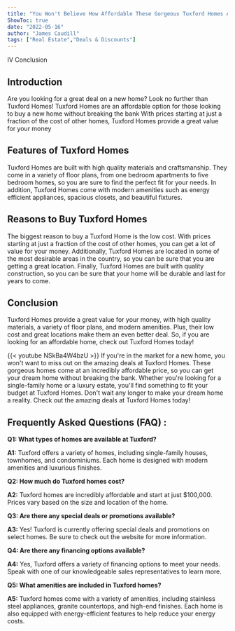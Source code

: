 ```yaml
---
title: "You Won't Believe How Affordable These Gorgeous Tuxford Homes Are - Check Out These Deals Now!"
ShowToc: true 
date: "2022-05-16"
author: "James Caudill" 
tags: ["Real Estate","Deals & Discounts"]
---
```

IV Conclusion

## Introduction

Are you looking for a great deal on a new home? Look no further than Tuxford Homes! Tuxford Homes are an affordable option for those looking to buy a new home without breaking the bank With prices starting at just a fraction of the cost of other homes, Tuxford Homes provide a great value for your money

## Features of Tuxford Homes

Tuxford Homes are built with high quality materials and craftsmanship. They come in a variety of floor plans, from one bedroom apartments to five bedroom homes, so you are sure to find the perfect fit for your needs. In addition, Tuxford Homes come with modern amenities such as energy efficient appliances, spacious closets, and beautiful fixtures.

## Reasons to Buy Tuxford Homes

The biggest reason to buy a Tuxford Home is the low cost. With prices starting at just a fraction of the cost of other homes, you can get a lot of value for your money. Additionally, Tuxford Homes are located in some of the most desirable areas in the country, so you can be sure that you are getting a great location. Finally, Tuxford Homes are built with quality construction, so you can be sure that your home will be durable and last for years to come.

## Conclusion

Tuxford Homes provide a great value for your money, with high quality materials, a variety of floor plans, and modern amenities. Plus, their low cost and great locations make them an even better deal. So, if you are looking for an affordable home, check out Tuxford Homes today!

{{< youtube NSkBa4W4bzU >}} 
If you're in the market for a new home, you won't want to miss out on the amazing deals at Tuxford Homes. These gorgeous homes come at an incredibly affordable price, so you can get your dream home without breaking the bank. Whether you're looking for a single-family home or a luxury estate, you'll find something to fit your budget at Tuxford Homes. Don't wait any longer to make your dream home a reality. Check out the amazing deals at Tuxford Homes today!

## Frequently Asked Questions (FAQ) :
**Q1: What types of homes are available at Tuxford?**

**A1:** Tuxford offers a variety of homes, including single-family houses, townhomes, and condominiums. Each home is designed with modern amenities and luxurious finishes.

**Q2: How much do Tuxford homes cost?**

**A2:** Tuxford homes are incredibly affordable and start at just $100,000. Prices vary based on the size and location of the home.

**Q3: Are there any special deals or promotions available?**

**A3:** Yes! Tuxford is currently offering special deals and promotions on select homes. Be sure to check out the website for more information.

**Q4: Are there any financing options available?**

**A4:** Yes, Tuxford offers a variety of financing options to meet your needs. Speak with one of our knowledgeable sales representatives to learn more.

**Q5: What amenities are included in Tuxford homes?**

**A5:** Tuxford homes come with a variety of amenities, including stainless steel appliances, granite countertops, and high-end finishes. Each home is also equipped with energy-efficient features to help reduce your energy costs.



